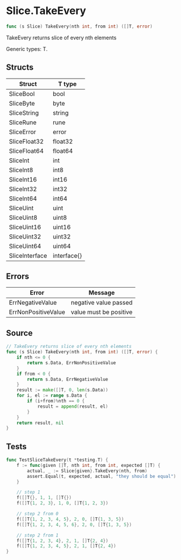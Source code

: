 # Slice.TakeEvery

```go
func (s Slice) TakeEvery(nth int, from int) ([]T, error)
```

TakeEvery returns slice of every nth elements

Generic types: T.

## Structs

| Struct | T type |
| ------ | ------ |
| SliceBool | bool |
| SliceByte | byte |
| SliceString | string |
| SliceRune | rune |
| SliceError | error |
| SliceFloat32 | float32 |
| SliceFloat64 | float64 |
| SliceInt | int |
| SliceInt8 | int8 |
| SliceInt16 | int16 |
| SliceInt32 | int32 |
| SliceInt64 | int64 |
| SliceUint | uint |
| SliceUint8 | uint8 |
| SliceUint16 | uint16 |
| SliceUint32 | uint32 |
| SliceUint64 | uint64 |
| SliceInterface | interface{} |

## Errors

| Error | Message |
| -------- | ------ |
| ErrNegativeValue | negative value passed |
| ErrNonPositiveValue | value must be positive |

## Source

```go
// TakeEvery returns slice of every nth elements
func (s Slice) TakeEvery(nth int, from int) ([]T, error) {
	if nth <= 0 {
		return s.Data, ErrNonPositiveValue
	}
	if from < 0 {
		return s.Data, ErrNegativeValue
	}
	result := make([]T, 0, len(s.Data))
	for i, el := range s.Data {
		if (i+from)%nth == 0 {
			result = append(result, el)
		}
	}
	return result, nil
}
```

## Tests

```go
func TestSliceTakeEvery(t *testing.T) {
	f := func(given []T, nth int, from int, expected []T) {
		actual, _ := Slice{given}.TakeEvery(nth, from)
		assert.Equal(t, expected, actual, "they should be equal")
	}

	// step 1
	f([]T{}, 1, 1, []T{})
	f([]T{1, 2, 3}, 1, 0, []T{1, 2, 3})

	// step 2 from 0
	f([]T{1, 2, 3, 4, 5}, 2, 0, []T{1, 3, 5})
	f([]T{1, 2, 3, 4, 5, 6}, 2, 0, []T{1, 3, 5})

	// step 2 from 1
	f([]T{1, 2, 3, 4}, 2, 1, []T{2, 4})
	f([]T{1, 2, 3, 4, 5}, 2, 1, []T{2, 4})
}
```
